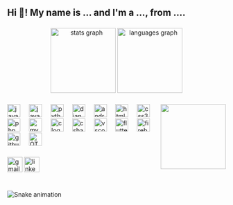 <h2 align="left">Hi 👋! My name is ... and I'm a ..., from ....</h2>

###

<div align="center">
  <img src="https://github-readme-stats.vercel.app/api?username=maurodesouza&hide_title=false&hide_rank=false&show_icons=true&include_all_commits=true&count_private=true&disable_animations=false&theme=dracula&locale=en&hide_border=false" height="150" alt="stats graph"  />
  <img src="https://github-readme-stats.vercel.app/api/top-langs?username=maurodesouza&locale=en&hide_title=false&layout=compact&card_width=320&langs_count=5&theme=dracula&hide_border=false" height="150" alt="languages graph"  />
</div>

###

<img align="right" height="150" src=https://i.pinimg.com/originals/84/22/82/8422821f6d71ad6deecfb7b66dd7ab13.gif  />

###

<div align="left">
  <img src="https://cdn.jsdelivr.net/gh/devicons/devicon@latest/icons/java/java-original-wordmark.svg" height= "30" alt="java logo"  />
  <img width="12" />
  
  <img src="https://cdn.jsdelivr.net/gh/devicons/devicon/icons/javascript/javascript-original.svg" height="30" alt="javascript logo"  />
  <img width="12" />

  <img src="https://cdn.jsdelivr.net/gh/devicons/devicon@latest/icons/python/python-original-wordmark.svg" height="30" alt="python logo"  />
  <img width="12" />

  <img src="https://cdn.jsdelivr.net/gh/devicons/devicon@latest/icons/django/django-plain-wordmark.svg" height= "30" alt="django logo"  />
  <img width="12" />
    
  <img src="https://cdn.jsdelivr.net/gh/devicons/devicon@latest/icons/android/android-plain.svg"  height="30" alt="android logo"  />
  <img width="12" />
                
  <img src="https://cdn.jsdelivr.net/gh/devicons/devicon@latest/icons/html5/html5-plain-wordmark.svg" height="30" alt="html5 logo"  />
  <img width="12" />
  
  <img src="https://cdn.jsdelivr.net/gh/devicons/devicon@latest/icons/css3/css3-plain-wordmark.svg" height="30" alt="css3 logo"  />
  <img width="12" />
  
  <img src="https://cdn.jsdelivr.net/gh/devicons/devicon@latest/icons/php/php-original.svg" height="30" alt="php logo"  />
  <img width="12" />
           
  <img src="https://cdn.jsdelivr.net/gh/devicons/devicon@latest/icons/mysql/mysql-original-wordmark.svg" height="30" alt="mysql logo"  />
  <img width="12" />
          
  <img src="https://cdn.jsdelivr.net/gh/devicons/devicon@latest/icons/c/c-plain.svg" height="30" alt="c logo"  />
  <img width="12" />
          
  <img src="https://cdn.jsdelivr.net/gh/devicons/devicon@latest/icons/csharp/csharp-plain.svg" height="30" alt="csharp logo"  />
  <img width="12" />

   <img src="https://cdn.jsdelivr.net/gh/devicons/devicon@latest/icons/vscode/vscode-original-wordmark.svg" height= "30" alt="vscode logo"  />
   <img width="12" />
  
  <img src="https://cdn.jsdelivr.net/gh/devicons/devicon@latest/icons/flutter/flutter-original.svg" height= "30" alt="flutter logo"  />
  <img width="12" />
          
 
  <img src="https://cdn.jsdelivr.net/gh/devicons/devicon@latest/icons/firebase/firebase-original-wordmark.svg"  height= "30" alt="firebase logo"  />
  <img width="12" />
<img src="https://cdn.jsdelivr.net/gh/devicons/devicon@latest/icons/githubcodespaces/githubcodespaces-original.svg" height= "30" alt="githubcodespace logo"  />
  <img width="12" />
  

 <img src="https://cdn.jsdelivr.net/gh/devicons/devicon@latest/icons/qt/qt-original.svg" height= "30" alt="QT logo"  />
<img width="12" />

                                                                 
</div>

###

<div align="left">
 
  <img src="https://img.shields.io/static/v1?message=Gmail&logo=gmail&label=&color=D14836&logoColor=white&labelColor=&style=for-the-badge" height="35" alt="gmail logo"  />
  <img src="https://img.shields.io/static/v1?message=LinkedIn&logo=linkedin&label=&color=0077B5&logoColor=white&labelColor=&style=for-the-badge" height="35" alt="linkedin logo"  />
</div>

###

<br clear="both">

<img src="https://raw.githubusercontent.com/maurodesouza/maurodesouza/output/snake.svg" alt="Snake animation" />

###


